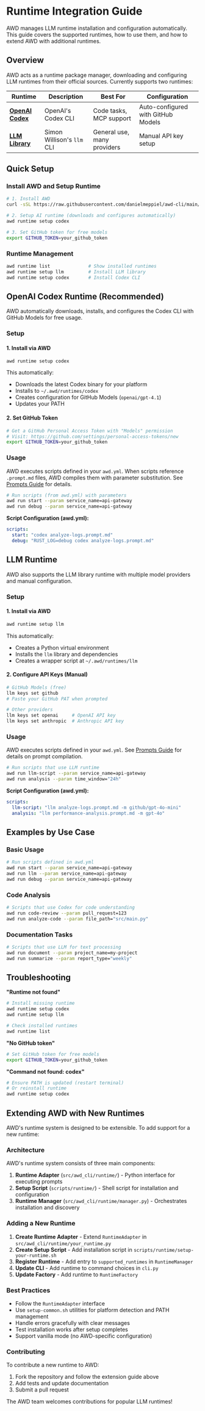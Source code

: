 # Runtime Integration Guide

AWD manages LLM runtime installation and configuration automatically. This guide covers the supported runtimes, how to use them, and how to extend AWD with additional runtimes.

## Overview

AWD acts as a runtime package manager, downloading and configuring LLM runtimes from their official sources. Currently supports two runtimes:

| Runtime | Description | Best For | Configuration |
|---------|-------------|----------|---------------|
| [**OpenAI Codex**](https://github.com/openai/codex) | OpenAI's Codex CLI | Code tasks, MCP support | Auto-configured with GitHub Models |
| [**LLM Library**](https://llm.datasette.io/en/stable/index.html) | Simon Willison's `llm` CLI | General use, many providers | Manual API key setup |

## Quick Setup

### Install AWD and Setup Runtime
```bash
# 1. Install AWD
curl -sSL https://raw.githubusercontent.com/danielmeppiel/awd-cli/main/install.sh | sh

# 2. Setup AI runtime (downloads and configures automatically)
awd runtime setup codex

# 3. Set GitHub token for free models
export GITHUB_TOKEN=your_github_token
```

### Runtime Management
```bash
awd runtime list              # Show installed runtimes
awd runtime setup llm         # Install LLM library
awd runtime setup codex       # Install Codex CLI
```

## OpenAI Codex Runtime (Recommended)

AWD automatically downloads, installs, and configures the Codex CLI with GitHub Models for free usage.

### Setup

#### 1. Install via AWD
```bash
awd runtime setup codex
```

This automatically:
- Downloads the latest Codex binary for your platform
- Installs to `~/.awd/runtimes/codex`
- Creates configuration for GitHub Models (`openai/gpt-4.1`)
- Updates your PATH

#### 2. Set GitHub Token
```bash
# Get a GitHub Personal Access Token with "Models" permission
# Visit: https://github.com/settings/personal-access-tokens/new
export GITHUB_TOKEN=your_github_token
```

### Usage

AWD executes scripts defined in your `awd.yml`. When scripts reference `.prompt.md` files, AWD compiles them with parameter substitution. See [Prompts Guide](prompts.md) for details.

```bash
# Run scripts (from awd.yml) with parameters
awd run start --param service_name=api-gateway
awd run debug --param service_name=api-gateway
```

**Script Configuration (awd.yml):**
```yaml
scripts:
  start: "codex analyze-logs.prompt.md"
  debug: "RUST_LOG=debug codex analyze-logs.prompt.md"
```

## LLM Runtime

AWD also supports the LLM library runtime with multiple model providers and manual configuration.

### Setup

#### 1. Install via AWD
```bash
awd runtime setup llm
```

This automatically:
- Creates a Python virtual environment
- Installs the `llm` library and dependencies
- Creates a wrapper script at `~/.awd/runtimes/llm`

#### 2. Configure API Keys (Manual)
```bash
# GitHub Models (free)
llm keys set github
# Paste your GitHub PAT when prompted

# Other providers
llm keys set openai     # OpenAI API key
llm keys set anthropic  # Anthropic API key
```

### Usage

AWD executes scripts defined in your `awd.yml`. See [Prompts Guide](prompts.md) for details on prompt compilation.

```bash
# Run scripts that use LLM runtime
awd run llm-script --param service_name=api-gateway
awd run analysis --param time_window="24h"
```

**Script Configuration (awd.yml):**
```yaml
scripts:
  llm-script: "llm analyze-logs.prompt.md -m github/gpt-4o-mini"
  analysis: "llm performance-analysis.prompt.md -m gpt-4o"
```

## Examples by Use Case

### Basic Usage
```bash
# Run scripts defined in awd.yml
awd run start --param service_name=api-gateway
awd run llm --param service_name=api-gateway
awd run debug --param service_name=api-gateway
```

### Code Analysis
```bash
# Scripts that use Codex for code understanding
awd run code-review --param pull_request=123
awd run analyze-code --param file_path="src/main.py"
```

### Documentation Tasks
```bash
# Scripts that use LLM for text processing
awd run document --param project_name=my-project
awd run summarize --param report_type="weekly"
```

## Troubleshooting

**"Runtime not found"**
```bash
# Install missing runtime
awd runtime setup codex
awd runtime setup llm

# Check installed runtimes
awd runtime list
```

**"No GitHub token"**
```bash
# Set GitHub token for free models
export GITHUB_TOKEN=your_github_token
```

**"Command not found: codex"**
```bash
# Ensure PATH is updated (restart terminal)
# Or reinstall runtime
awd runtime setup codex
```

## Extending AWD with New Runtimes

AWD's runtime system is designed to be extensible. To add support for a new runtime:

### Architecture

AWD's runtime system consists of three main components:

1. **Runtime Adapter** (`src/awd_cli/runtime/`) - Python interface for executing prompts
2. **Setup Script** (`scripts/runtime/`) - Shell script for installation and configuration  
3. **Runtime Manager** (`src/awd_cli/runtime/manager.py`) - Orchestrates installation and discovery

### Adding a New Runtime

1. **Create Runtime Adapter** - Extend `RuntimeAdapter` in `src/awd_cli/runtime/your_runtime.py`
2. **Create Setup Script** - Add installation script in `scripts/runtime/setup-your-runtime.sh`
3. **Register Runtime** - Add entry to `supported_runtimes` in `RuntimeManager`
4. **Update CLI** - Add runtime to command choices in `cli.py`
5. **Update Factory** - Add runtime to `RuntimeFactory`

### Best Practices

- Follow the `RuntimeAdapter` interface
- Use `setup-common.sh` utilities for platform detection and PATH management
- Handle errors gracefully with clear messages
- Test installation works after setup completes
- Support vanilla mode (no AWD-specific configuration)

### Contributing

To contribute a new runtime to AWD:

1. Fork the repository and follow the extension guide above
2. Add tests and update documentation
3. Submit a pull request

The AWD team welcomes contributions for popular LLM runtimes!
